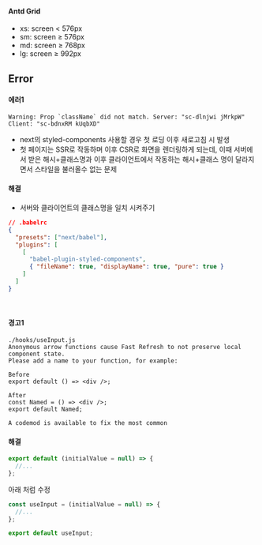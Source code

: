#### Antd Grid

- xs: screen < 576px
- sm: screen ≥ 576px
- md: screen ≥ 768px
- lg: screen ≥ 992px

## Error

#### 에러1

```
Warning: Prop `className` did not match. Server: "sc-dlnjwi jMrkpW" Client: "sc-bdnxRM kUqbXD"
```

- next의 styled-components 사용할 경우 첫 로딩 이후 새로고침 시 발생
- 첫 페이지는 SSR로 작동하며 이후 CSR로 화면을 렌더링하게 되는데, 이때 서버에서 받은 해시+클래스명과 이후 클라이언트에서 작동하는 해시+클래스 명이 달라지면서 스타일을 불러올수 없는 문제

#### 해결

- 서버와 클라이언트의 클래스명을 일치 시켜주기

```json
// .babelrc
{
  "presets": ["next/babel"],
  "plugins": [
    [
      "babel-plugin-styled-components",
      { "fileName": true, "displayName": true, "pure": true }
    ]
  ]
}
```

<Br>

#### 경고1

```
./hooks/useInput.js
Anonymous arrow functions cause Fast Refresh to not preserve local component state.
Please add a name to your function, for example:

Before
export default () => <div />;

After
const Named = () => <div />;
export default Named;

A codemod is available to fix the most common
```

#### 해결

```js
export default (initialValue = null) => {
  //...
};
```

아래 처럼 수정

```js
const useInput = (initialValue = null) => {
  //...
};

export default useInput;
```

